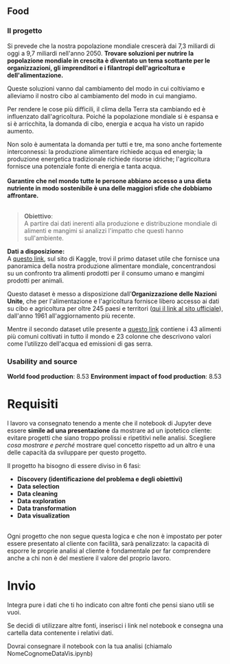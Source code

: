 ## Food 
### Il progetto
Si prevede che la nostra popolazione mondiale crescerà dai 7,3 miliardi di oggi a 9,7 miliardi nell'anno 2050. **Trovare soluzioni per nutrire la popolazione mondiale in crescita è diventato un tema scottante per le organizzazioni, gli imprenditori e i filantropi dell'agricoltura e dell'alimentazione.**

Queste soluzioni vanno dal cambiamento del modo in cui coltiviamo e alleviamo il nostro cibo al cambiamento del modo in cui mangiamo.

Per rendere le cose più difficili, il clima della Terra sta cambiando ed è influenzato dall'agricoltura. Poiché la popolazione mondiale si è espansa e si è arricchita, la domanda di cibo, energia e acqua ha visto un rapido aumento.  
  
Non solo è aumentata la domanda per tutti e tre, ma sono anche fortemente interconnessi: la produzione alimentare richiede acqua ed energia; la produzione energetica tradizionale richiede risorse idriche; l'agricoltura fornisce una potenziale fonte di energia e tanta acqua.   
   
**Garantire che nel mondo tutte le persone abbiano accesso a una dieta nutriente in modo sostenibile è una delle maggiori sfide che dobbiamo affrontare.**  
   
> **Obiettivo**:  
A partire dai dati inerenti alla produzione e distribuzione mondiale di alimenti e mangimi si analizzi l'impatto che questi hanno sull'ambiente.  
  
**Dati a disposizione:**  
A [questo link](https://www.kaggle.com/dorbicycle/world-foodfeed-production), sul sito di Kaggle, trovi il primo dataset utile che fornisce una panoramica della nostra produzione alimentare mondiale, concentrandosi su un confronto tra alimenti prodotti per il consumo umano e mangimi prodotti per animali.  
  
Questo dataset è messo a disposizione dall’**Organizzazione delle Nazioni Unite**, che per l'alimentazione e l'agricoltura fornisce libero accesso ai dati su cibo e agricoltura per oltre 245 paesi e territori ([qui il link al sito ufficiale](https://www.kaggle.com/dorbicycle/world-foodfeed-production)), dall'anno 1961 all'aggiornamento più recente.  
  
Mentre il secondo dataset utile presente a [questo link](https://www.kaggle.com/selfvivek/environment-impact-of-food-production) contiene i 43 alimenti più comuni coltivati ​​in tutto il mondo e 23 colonne che descrivono valori come l’utilizzo dell'acqua ed emissioni di gas serra.

### Usability and source
**World food production**: 8.53
**Environment impact of food production**: 8.53


# Requisiti 
l lavoro va consegnato tenendo a mente che il notebook di Jupyter deve essere **simile ad una presentazione** da mostrare ad un ipotetico cliente: evitare progetti che siano troppo prolissi e ripetitivi nelle analisi. Scegliere *cosa mostrare e perché* mostrare quel concetto rispetto ad un altro è una delle capacità da sviluppare per questo progetto.

Il progetto ha bisogno di essere diviso in 6 fasi: 

-   **Discovery (identificazione del problema e degli obiettivi)**
-   **Data selection**
-   **Data cleaning**
-   **Data exploration**
-   **Data transformation**
-   **Data visualization**

   
Ogni progetto che non segue questa logica e che non è impostato per poter essere presentato al cliente con facilità, sarà penalizzato: la capacità di esporre le proprie analisi al cliente è fondamentale per far comprendere anche a chi non è del mestiere il valore del proprio lavoro.

# Invio 
Integra pure i dati che ti ho indicato con altre fonti che pensi siano utili se vuoi.  
  
Se decidi di utilizzare altre fonti, inserisci i link nel notebook e consegna una cartella data contenente i relativi dati.  
   
Dovrai consegnare il notebook con la tua analisi (chiamalo NomeCognomeDataVis.ipynb)